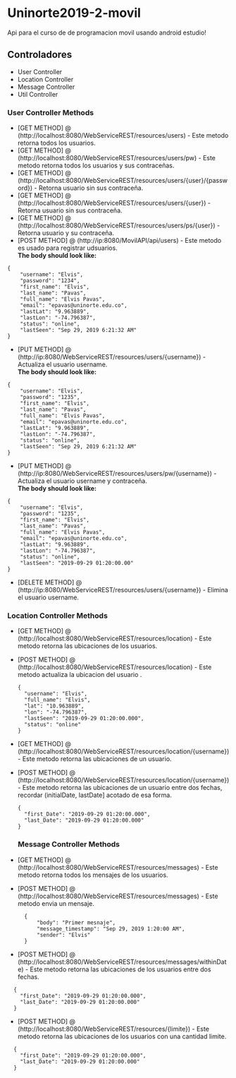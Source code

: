 # Uninorte2019-2-movil
Api para el curso de de programacion movil usando android estudio!


## Controladores
* User Controller
* Location Controller
* Message Controller
* Util Controller

### User Controller Methods
* [GET METHOD] @ (http://localhost:8080/WebServiceREST/resources/users) - Este metodo retorna todos los usuarios.
* [GET METHOD] @ (http://localhost:8080/WebServiceREST/resources/users/pw) - Este metodo retorna todos los usuarios y sus contraceñas.
* [GET METHOD] @ (http://localhost:8080/WebServiceREST/resources/users/{user}/{password}) - Retorna usuario sin sus contraceña.
* [GET METHOD] @ (http://localhost:8080/WebServiceREST/resources/users/{user}) - Retorna usuario sin sus contraceña.
* [GET METHOD] @ (http://localhost:8080/WebServiceREST/resources/users/ps/{user}) - Retorna usuario y su contraceña.
* [POST METHOD] @ (http://ip:8080/MovilAPI/api/users) - Este metodo es usado para registrar udsuarios.<br/>
**The body should look like:**
```
{
	"username": "Elvis",
	"password": "1234",
	"first_name": "Elvis",
	"last_name": "Pavas",
	"full_name": "Elvis Pavas",
	"email": "epavas@uninorte.edu.co",
	"lastLat": "9.963889",
	"lastLon": "-74.796387",
	"status": "online",
	"lastSeen": "Sep 29, 2019 6:21:32 AM"
}
```
* [PUT METHOD] @ (http://ip:8080/WebServiceREST/resources/users/{username}) - Actualiza el usuario username.<br/>
**The body should look like:**
```
{
	"username": "Elvis",
	"password": "1235",
	"first_name": "Elvis",
	"last_name": "Pavas",
	"full_name": "Elvis Pavas",
	"email": "epavas@uninorte.edu.co",
	"lastLat": "9.963889",
	"lastLon": "-74.796387",
	"status": "online",
	"lastSeen": "Sep 29, 2019 6:21:32 AM"
}
```
* [PUT METHOD] @ (http://ip:8080/WebServiceREST/resources/users/pw/{username}) - Actualiza el usuario username y contraceña.<br/>
**The body should look like:**
```
{
	"username": "Elvis",
	"password": "1235",
	"first_name": "Elvis",
	"last_name": "Pavas",
	"full_name": "Elvis Pavas",
	"email": "epavas@uninorte.edu.co",
	"lastLat": "9.963889",
	"lastLon": "-74.796387",
	"status": "online",
	"lastSeen": "2019-09-29 01:20:00.00"
}
```
* [DELETE METHOD] @ (http://ip:8080/WebServiceREST/resources/users/{username}) - Elimina  el usuario username.<br/>

### Location Controller Methods
* [GET METHOD] @ (http://localhost:8080/WebServiceREST/resources/location) - Este metodo retorna las ubicaciones de los usuarios.
* [POST METHOD] @ (http://localhost:8080/WebServiceREST/resources/location) - Este metodo actualiza la ubicacion del usuario .<br/>
  ```
  {
    "username": "Elvis",
    "full_name": "Elvis",
    "lat": "10.963889",
    "lon": "-74.796387",
    "lastSeen": "2019-09-29 01:20:00.000",
    "status": "online"
  }
  ```
* [GET METHOD] @ (http://localhost:8080/WebServiceREST/resources/location/{username}) - Este metodo retorna las ubicaciones de un usuario.
* [POST METHOD] @ (http://localhost:8080/WebServiceREST/resources/location/{username}) - Este metodo retorna las ubicaciones de un usuario entre dos fechas, recordar (initialDate, lastDate] acotado de esa forma.
  ```
  {
    "first_Date": "2019-09-29 01:20:00.000",
    "last_Date": "2019-09-29 01:20:00.000"
  }
  ```
  ### Message Controller Methods
* [GET METHOD] @ (http://localhost:8080/WebServiceREST/resources/messages) - Este metodo retorna todos los mensajes de los usuarios.
* [POST METHOD] @ (http://localhost:8080/WebServiceREST/resources/messages) - Este metodo envia un mensaje.<br/>
  ```
	{
		"body": "Primer mesnaje",
		"message_timestamp": "Sep 29, 2019 1:20:00 AM",
		"sender": "Elvis"
	}
  ```
  
 * [POST METHOD] @ (http://localhost:8080/WebServiceREST/resources/messages/withinDate) - Este metodo retorna las ubicaciones de los usuarios entre dos fechas.
```
  {
    "first_Date": "2019-09-29 01:20:00.000",
    "last_Date": "2019-09-29 01:20:00.000"
  }
```
  
 * [POST METHOD] @ (http://localhost:8080/WebServiceREST/resources/{limite}) - Este metodo retorna las ubicaciones de los usuarios con una cantidad limite.<br/>
```
  {
    "first_Date": "2019-09-29 01:20:00.000",
    "last_Date": "2019-09-29 01:20:00.000"
  }
```
